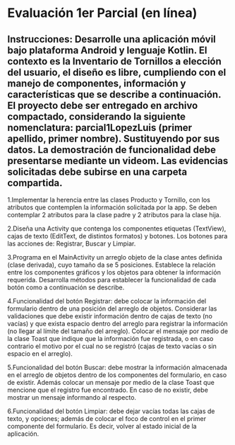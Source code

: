 # Evaluación 1er Parcial (en línea)

## Instrucciones: Desarrolle una aplicación móvil bajo plataforma Android y lenguaje Kotlin. El contexto es la Inventario de Tornillos a elección del usuario, el diseño es libre, cumpliendo con el manejo de componentes, información y características que se describe a continuación.  El proyecto debe ser entregado en archivo compactado, considerando la siguiente nomenclatura: parcial1LopezLuis (primer apellido, primer nombre). Sustituyendo por sus datos.  La demostración de funcionalidad debe presentarse mediante un videom. Las evidencias solicitadas debe subirse en una carpeta compartida.

1.Implementar la herencia entre las clases Producto y Tornillo, con los atributos que contemplen la información solicitada por la app. Se deben contemplar 2 atributos para la clase padre y 2 atributos para la clase hija.

2.Diseña una Activity que contenga los componentes etiquetas (TextView), cajas de texto (EditText, de distintos formatos) y botones. Los botones para las acciones de: Registrar, Buscar y Limpiar. 

3.Programa en el MainActivity un arreglo objeto de la clase antes definida (clase derivada), cuyo tamaño da se 5 posiciones. Establece la relación entre los componentes gráficos y los objetos para obtener la información requerida. Desarrolla métodos para establecer la funcionalidad de cada botón como a continuación se describe.

4.Funcionalidad del botón Registrar: debe colocar la información del formulario dentro de una posición del arreglo de objetos. Considerar las validaciones que debe existir información dentro de cajas de texto (no vacías) y que exista espacio dentro del arreglo para registrar la información (no llegar al límite del tamaño del arreglo).  Colocar el mensaje por medio de la clase Toast que indique que la información fue registrada, o en caso contrario el motivo por el cual no se registró (cajas de texto vacías o sin espacio en el arreglo).

5.Funcionalidad del botón Buscar: debe mostrar la información almacenada en el arreglo de objetos dentro de los componentes del formulario, en caso de existir. Además colocar un mensaje por medio de la clase Toast que mencione que el registro fue encontrado. En caso de no existir, debe mostrar un mensaje informando al respecto.

6.Funcionalidad del botón Limpiar: debe dejar vacías todas las cajas de texto, y opciones; además de colocar el foco de control en el primer componente del formulario. Es decir, volver al estado inicial de la aplicación.
